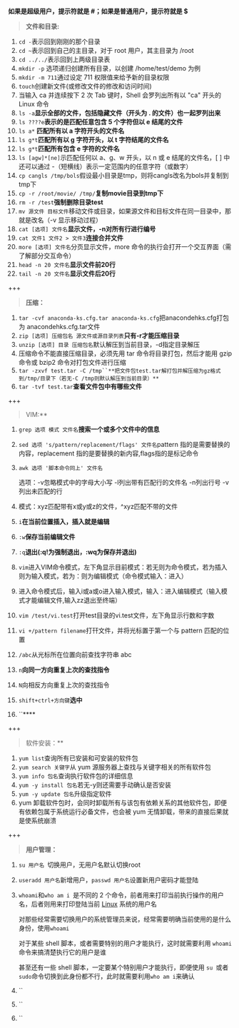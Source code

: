 **如果是超级用户，提示符就是 #；如果是普通用户，提示符就是 $**

> **文件和目录:**

1. `cd -`表示回到刚刚的那个目录
2. `cd ~`表示回到自己的主目录，对于 root 用户，其主目录为 /root
3. `cd ../../`表示回到上两级目录表
4. `mkdir -p` 选项递归创建所有目录，以创建 /home/test/demo 为例
5. `mkdir -m 711`通过设定 711 权限值来给予新的目录权限
6. `touch`创建新文件(或修改文件的修改和访问时间)
7. 当输入 ca 并连续按下 2 次 Tab 键时，Shell 会罗列出所有以 "ca" 开头的 Linux 命令
8. `ls -a`**显示全部的文件，包括隐藏文件（开头为 . 的文件）也一起罗列出来**
9. `ls ????e`**表示的是匹配任意包含 5 个字符但以 e 结尾的文件**
10. `ls a*` **匹配所有以 a 字符开头的文件名**
11. `ls g*t`**匹配所有以 g 字符开头，以 t 字符结尾的文件名**
12. `ls g*t`**匹配所有包含 e 字符的文件名**
13. `ls [agw]*[ne]`示匹配任何以 a、g、w 开头，以 n 或 e 结尾的文件名，[ ] 中还可以通过 -（短横线）表示一定范围内的任意字符（或数字）
14. `cp cangls /tmp/bols`假设最小目录是tmp，则将cangls改名为bols并复制到tmp下
15. `cp -r /root/movie/ /tmp/`**复制movie目录到tmp下**
16. `rm -r /test`**强制删除目录test**
17. `mv 源文件 目标文件`移动文件或目录，如果源文件和目标文件在同一目录中，那就是改名（-v 显示移动过程）
18. `cat [选项] 文件名`**显示文件，-n对所有行进行编号**
19. `cat 文件1 文件2 > 文件3`**连接合并文件**
20. `more [选项] 文件名`分页显示文件，more 命令的执行会打开一个交互界面（需了解部分交互命令）
21. `head -n 20 文件名`**显示文件前20行**
22. `tail -n 20 文件名`**显示文件后20行**

+++

> **压缩：**

1. `tar -cvf anaconda-ks.cfg.tar anaconda-ks.cfg`把anacondehks.cfg打包为 anacondehks.cfg.tar文件
2. `zip [选项] 压缩包名 源文件或源目录列表`**只有-r才能压缩目录**
3. `unzip [选项] 目录 压缩包名`默认解压到当前目录，-d指定目录解压
4. 压缩命令不能直接压缩目录，必须先用 tar 命令将目录打包，然后才能用 gzip 命令或 bzip2 命令对打包文件进行压缩
5. `tar -zxvf test.tar -C /tmp``**把文件包test.tar解打包并解压缩为gz格式到/tmp/目录下（若无-C /tmp则默认解压到当前目录）**`
6. `tar -tvf test.tar`**查看文件包中有哪些文件**

+++

> VIM:**

1. `grep 选项 模式 文件名`**搜索一个或多个文件中的信息**
2. `sed 选项 's/pattern/replacement/flags' 文件名`pattern 指的是需要替换的内容，replacement 指的是要替换的新内容,flags指的是标记命令
3. `awk 选项 '脚本命令同上' 文件名`

   选项：-v忽略模式中的字母大小写 -l列出带有匹配行的文件名 -n列出行号 -v列出未匹配的行
5. 模式：xyz匹配带有x或y或z的文件，^xyz匹配不带的文件
6. `i`**在当前位置插入，插入就是编辑**
7. `:w`**保存当前编辑文件**
8. `:q`**退出(:q!为强制退出，:wq为保存并退出)**
9. `vim`进入VIM命令模式，左下角显示目前模式：若无则为命令模式，若为插入则为输入模式，若为：则为编辑模式（命令模式输入：进入）
10. 进入命令模式后，输入i或a或o进入输入模式，输入：进入编辑模式（输入模式才能编辑文件,输入zz退出至终端）
11. `vim /test/vi.test`打开test目录的vi.test文件，左下角显示行数和字数
12. `vi +/pattern filename`打幵文件，并将光标置于第一个与 pattern 匹配的位置
13. `/abc`从光标所在位置向前查找字符串 abc
14. `n`**向同一方向重复上次的查找指令**
15. `N`向相反方向重复上次的查找指令
16. `shift+ctrl+方向键`**选中**
17. ``****

+++

> 软件安装：**

1. `yum list`查询所有已安装和可安装的软件包
2. `yum search 关键字`从 yum 源服务器上查找与关键字相关的所有软件包
3. `yum info 包名`查询执行软件包的详细信息
4. `yum -y install 包名`若无-y则还需要手动确认是否安装
5. `yum -y update 包名`升级指定软件
6. yum 卸载软件包时，会同时卸载所有与该包有依赖关系的其他软件包，即便有依赖包属于系统运行必备文件，也会被 yum 无情卸载，带来的直接后果就是使系统崩溃

+++

> **用户管理：**

1. `su 用户名 `切换用户，无用户名默认切换root

2. `useradd 用户名`新增用户，`passwd 用户名`设置新用户密码才能登陆

3. `whoami`和`who am i `是不同的 2 个命令，前者用来打印当前执行操作的用户名，后者则用来打印登陆当前 [Linux](http://c.biancheng.net/linux_tutorial/) 系统的用户名

   对那些经常需要切换用户的系统管理员来说，经常需要明确当前使用的是什么身份，使用`whoami`

   对于某些 shell 脚本，或者需要特别的用户才能执行，这时就需要利用 `whoami` 命令来搞清楚执行它的用户是谁

   甚至还有一些 shell 脚本，一定要某个特别用户才能执行，即便使用 `su `或者` sudo `命令切换到此身份都不行，此时就需要利用` who am i `来确认

4. ``

5. ``

6. ``